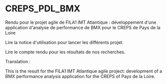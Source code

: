 # CREPS_PDL_BMX
Rendu pour le projet agile de FILA1 IMT Atlantique : développement d'une application d'analyse de performance de BMX pour le CREPS de Pays de la Loire

Lire la notice d'utilisation pour lancer les différents projet.

Lire le compte rendu pour les résultats de nos recherches.

Translation :

This is the result for the FILA1 IMT Atlantique agile project: development of a BMX performance analysis application for the CREPS of Pays de la Loire.
